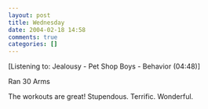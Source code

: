 ```yaml
---
layout: post
title: Wednesday
date: 2004-02-18 14:58
comments: true
categories: []
---
```

<div class="media">[Listening to: Jealousy - Pet Shop Boys - Behavior (04:48)]</div>

Ran 30
Arms

The workouts are great! Stupendous. Terrific. Wonderful.
